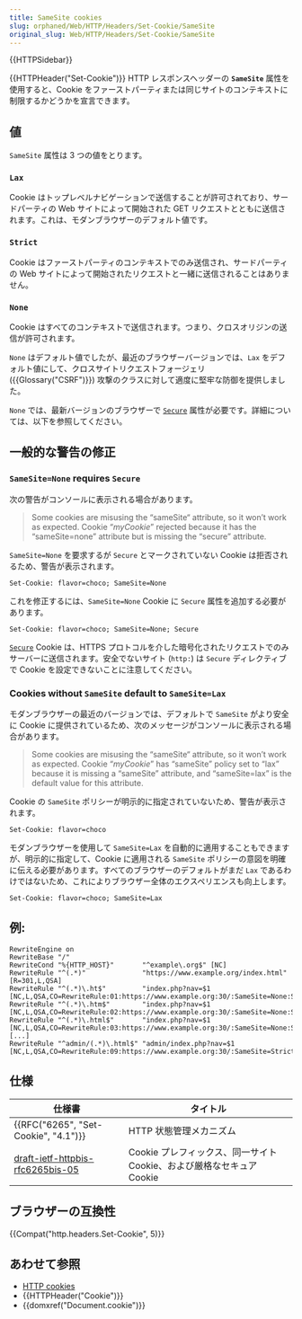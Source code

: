 ```yaml
---
title: SameSite cookies
slug: orphaned/Web/HTTP/Headers/Set-Cookie/SameSite
original_slug: Web/HTTP/Headers/Set-Cookie/SameSite
---
```


{{HTTPSidebar}}

{{HTTPHeader("Set-Cookie")}} HTTP レスポンスヘッダーの **`SameSite`** 属性を使用すると、Cookie をファーストパーティまたは同じサイトのコンテキストに制限するかどうかを宣言できます。

## 値

`SameSite` 属性は 3 つの値をとります。

### `Lax`

Cookie はトップレベルナビゲーションで送信することが許可されており、サードパーティの Web サイトによって開始された GET リクエストとともに送信されます。これは、モダンブラウザーのデフォルト値です。

### `Strict`

Cookie はファーストパーティのコンテキストでのみ送信され、サードパーティの Web サイトによって開始されたリクエストと一緒に送信されることはありません。

### `None`

Cookie はすべてのコンテキストで送信されます。つまり、クロスオリジンの送信が許可されます。

`None` はデフォルト値でしたが、最近のブラウザーバージョンでは、`Lax` をデフォルト値にして、クロスサイトリクエストフォージェリ ({{Glossary("CSRF")}}) 攻撃のクラスに対して適度に堅牢な防御を提供しました。

`None` では、最新バージョンのブラウザーで [`Secure`](#Secure) 属性が必要です。詳細については、以下を参照してください。

## 一般的な警告の修正

### `SameSite=None` requires `Secure`

次の警告がコンソールに表示される場合があります。

> Some cookies are misusing the “sameSite“ attribute, so it won’t work as expected.
> Cookie “_myCookie_” rejected because it has the “sameSite=none” attribute but is missing the “secure” attribute.

`SameSite=None` を要求するが `Secure` とマークされていない Cookie は拒否されるため、警告が表示されます。

```plain example-bad
Set-Cookie: flavor=choco; SameSite=None
```

これを修正するには、`SameSite=None` Cookie に `Secure` 属性を追加する必要があります。

```plain example-good
Set-Cookie: flavor=choco; SameSite=None; Secure
```

[`Secure`](#Secure) Cookie は、HTTPS プロトコルを介した暗号化されたリクエストでのみサーバーに送信されます。安全でないサイト (`http:`) は `Secure` ディレクティブで Cookie を設定できないことに注意してください。

### Cookies without `SameSite` default to `SameSite=Lax`

モダンブラウザーの最近のバージョンでは、デフォルトで `SameSite` がより安全に Cookie に提供されているため、次のメッセージがコンソールに表示される場合があります。

> Some cookies are misusing the “sameSite“ attribute, so it won’t work as expected.
> Cookie “_myCookie_” has “sameSite” policy set to “lax” because it is missing a “sameSite” attribute, and “sameSite=lax” is the default value for this attribute.

Cookie の `SameSite` ポリシーが明示的に指定されていないため、警告が表示されます。

```plain example-bad
Set-Cookie: flavor=choco
```

モダンブラウザーを使用して `SameSite=Lax` を自動的に適用することもできますが、明示的に指定して、Cookie に適用される `SameSite` ポリシーの意図を明確に伝える必要があります。すべてのブラウザーのデフォルトがまだ `Lax` であるわけではないため、これによりブラウザー全体のエクスペリエンスも向上します。

```plain example-good
Set-Cookie: flavor=choco; SameSite=Lax
```

## 例:

```
RewriteEngine on
RewriteBase "/"
RewriteCond "%{HTTP_HOST}"       "^example\.org$" [NC]
RewriteRule "^(.*)"              "https://www.example.org/index.html" [R=301,L,QSA]
RewriteRule "^(.*)\.ht$"         "index.php?nav=$1 [NC,L,QSA,CO=RewriteRule:01:https://www.example.org:30/:SameSite=None:Secure]
RewriteRule "^(.*)\.htm$"        "index.php?nav=$1 [NC,L,QSA,CO=RewriteRule:02:https://www.example.org:30/:SameSite=None:Secure]
RewriteRule "^(.*)\.html$"       "index.php?nav=$1 [NC,L,QSA,CO=RewriteRule:03:https://www.example.org:30/:SameSite=None:Secure]
[...]
RewriteRule "^admin/(.*)\.html$" "admin/index.php?nav=$1 [NC,L,QSA,CO=RewriteRule:09:https://www.example.org:30/:SameSite=Strict:Secure]
```

## 仕様

| 仕様書                                                                                           | タイトル                                                              |
| ------------------------------------------------------------------------------------------------ | --------------------------------------------------------------------- |
| {{RFC("6265", "Set-Cookie", "4.1")}}                                                 | HTTP 状態管理メカニズム                                               |
| [draft-ietf-httpbis-rfc6265bis-05](https://tools.ietf.org/html/draft-ietf-httpbis-rfc6265bis-05) | Cookie プレフィックス、同一サイト Cookie、および厳格なセキュア Cookie |

## ブラウザーの互換性

{{Compat("http.headers.Set-Cookie", 5)}}

## あわせて参照

- [HTTP cookies](/ja/docs/Web/HTTP/Cookies)
- {{HTTPHeader("Cookie")}}
- {{domxref("Document.cookie")}}
